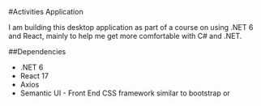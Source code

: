 #Activities Application

I am building this desktop application as part of a course on using .NET 6 and React, mainly to help me get more comfortable with C# and .NET.

##Dependencies

* .NET 6
* React 17
* Axios
* Semantic UI - Front End CSS framework similar to bootstrap or 